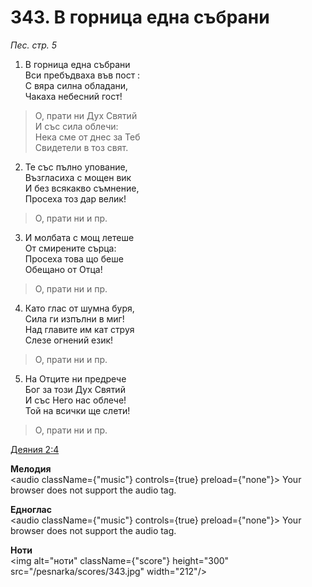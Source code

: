 # 343. В горница една събрани

_Пес. стр. 5_

1. В горница една събрани  
Вси пребъдваха във пост :  
С вяра силна обладани,  
Чакаха небесний гост!


> О, прати ни Дух Святий  
> И със сила облечи:  
> Нека сме от днес за Теб  
> Свидетели в тоз свят.  

2. Те със пълно упование,  
Възгласиха с мощен вик  
И без всякакво съмнение,  
Просеха тоз дар велик!  

> О, прати ни и пр.  

3. И молбата с мощ летеше  
От смирените сърца:  
Просеха това що беше  
Обещано от Отца!  

> О, прати ни и пр.  

4. Като глас от шумна буря,  
Сила ги изпълни в миг!  
Над главите им кат струя  
Слезе огнений език!  

> О, прати ни и пр.  

5. На Отците ни предрече  
Бог за този Дух Святий  
И със Него нас облече!  
Той на всички ще слети!  

> О, прати ни и пр.

[Деяния 2:4](http://biblia.bg/index.php?k=44&g=2&s=4)

**Мелодия**  
<audio className={"music"} controls={true} preload={"none"}>
    <source src="/pesnarka/mp3/343.mp3" type="audio/mpeg"/>
    Your browser does not support the audio tag.
</audio>

**Едноглас**  
<audio className={"music"} controls={true} preload={"none"}>
    <source src="/pesnarka/transp/343.mp3" type="audio/mpeg"/>
    Your browser does not support the audio tag.
</audio>

**Ноти**  
<img alt="ноти" className={"score"} height="300" src="/pesnarka/scores/343.jpg" width="212"/>
